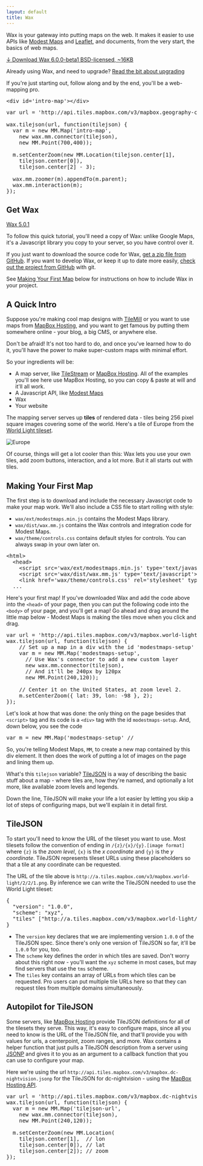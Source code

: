 ```yaml
---
layout: default
title: Wax
---
```


Wax is your gateway into putting maps on the web. It makes it easier to
use APIs like [Modest Maps](http://github.com/stamen/modestmaps-js) and
[Leaflet](http://leaflet.cloudmade.com/), and
documents, from the very start, the basics of web maps.

<a class='big-download' href='https://github.com/mapbox/wax/zipball/v6.0.0-beta1'>↓ Download Wax 6.0.0-beta1
<span>BSD-licensed, ~16KB</span>
</a>

Already using Wax, and need to upgrade? [Read the bit about upgrading](/wax/upgrading.html)

If you're just starting out, follow along and by the end, you'll be a
web-mapping pro.

<div id='intro-map' class='map-demo'></div>

<pre class='prettyprint'>
&lt;div id='intro-map'&gt;&lt;/div&gt;
</pre>
<pre class='prettyprint live'>
var url = 'http://api.tiles.mapbox.com/v3/mapbox.geography-class.jsonp';

wax.tilejson(url, function(tilejson) {
  var m = new MM.Map('intro-map',
    new wax.mm.connector(tilejson),
    new MM.Point(700,400));

  m.setCenterZoom(new MM.Location(tilejson.center[1],
    tilejson.center[0]),
    tilejson.center[2] - 3);

  wax.mm.zoomer(m).appendTo(m.parent);
  wax.mm.interaction(m);
});
</pre>

## Get Wax

<a class='download' href='https://github.com/mapbox/wax/zipball/v5.0.1'>Wax 5.0.1</a>

To follow this quick tutorial, you'll need a copy of Wax: unlike Google Maps,
it's a Javascript library you copy to your server, so you have control over it.

If you just want to download the source code for Wax,
[get a zip file from GitHub](https://github.com/mapbox/wax/tags).
If you want to develop Wax, or keep it up to date more easily, [check out the
project from GitHub](https://github.com/mapbox/wax) with git.

See [Making Your First Map](#making-your-first-map) below for instructions on
how to include Wax in your project.

## A Quick Intro

Suppose you're making cool map designs with [TileMill](http://tilemill.com/)
or you want to use maps from [MapBox Hosting](http://tiles.mapbox.com), and you want to
get famous by putting them somewhere online - your blog, a big CMS, or anywhere else.

Don't be afraid! It's not too hard to do, and once you've learned how to do it,
you'll have the power to make super-custom maps with minimal effort.

So your ingredients will be:

* A map server, like [TileStream](http://github.com/mapbox/tilestream) or
  [MapBox Hosting](http://tiles.mapbox.com). All of the examples you'll see
  here use MapBox Hosting, so you can copy & paste at will and it'll all work.
* A Javascript API, like [Modest Maps](http://github.com/stamen/modestmaps-js)
* Wax
* Your website

The mapping server serves up **tiles** of rendered data - tiles being 256 pixel
square images covering some of the world. Here's a tile of Europe from the
[World Light tileset](http://tiles.mapbox.com/mapbox/map/world-light).

![Europe](http://a.tiles.mapbox.com/v3/mapbox.world-light/2/2/1.png)

Of course, things will get a lot cooler than this: Wax lets you use your own
tiles, add zoom buttons, interaction, and a lot more. But it all starts out
with tiles.

<h2 id='making-your-first-map'>Making Your First Map</h2>

The first step is to download and include the necessary Javascript code to
make your map work. We'll also include a CSS file to start rolling with style:

- `wax/ext/modestmaps.min.js` contains the Modest Maps library.
- `wax/dist/wax.mm.js` contains the Wax controls and integration code for
  Modest Maps.
- `wax/theme/controls.css` contains default styles for controls. You can always
  swap in your own later on.

<pre class='prettyprint'>
&lt;html&gt;
  &lt;head&gt;
    &lt;script src='wax/ext/modestmaps.min.js' type='text/javascript'&gt;&lt;/script&gt;
    &lt;script src='wax/dist/wax.mm.js' type='text/javascript'&gt;&lt;/script&gt;
    &lt;link href='wax/theme/controls.css' rel='stylesheet' type='text/css' /&gt;
  ...
</pre>

Here's your first map! If you've downloaded Wax and add the code above into the
<code>&lt;head&gt;</code> of your page, then you can put the following code into the
<code>&lt;body&gt;</code> of your page, and you'll get a map! Go ahead and
drag around the little map below -
Modest Maps is making the tiles move when you click and drag.

<pre class='prettyprint'>
var url = 'http://api.tiles.mapbox.com/v3/mapbox.world-light.jsonp';
wax.tilejson(url, function(tilejson) {
    // Set up a map in a div with the id 'modestmaps-setup'
    var m = new MM.Map('modestmaps-setup',
      // Use Wax's connector to add a new custom layer
      new wax.mm.connector(tilejson),
      // And it'll be 240px by 120px
      new MM.Point(240,120));

    // Center it on the United States, at zoom level 2.
    m.setCenterZoom({ lat: 39, lon: -98 }, 2);
});
</pre>

Let's look at how that was done: the only thing on the page besides that
<code>&lt;script&gt;</code> tag and its code is a <code>&lt;div&gt;</code>
tag with the id `modestmaps-setup`. And, down below, you see the code

<pre class='prettify'>
var m = new MM.Map('modestmaps-setup' //
</pre>

So, you're telling Modest Maps, `MM`, to create a new map contained by
this div element. It then does the work of putting a lot of images on the page
and lining them up.

What's this `tilejson` variable?
[TileJSON](http://github.com/mapbox/tilejson) is a way of
describing the basic stuff about a map - where tiles are, how they're
named, and optionally a lot more, like available zoom levels and legends.

Down the line, TileJSON will make your life a lot easier by letting you
skip a lot of steps of configuring maps, but we'll explain it in detail first.

## TileJSON

To start you'll need to know the URL of the tileset you want to use. Most
tilesets follow the convention of ending in `/{z}/{x}/{y}.[image format]`
where `{z}` is the *zoom level*, `{x}` is the *x coordinate* and `{y}` is
the *y coordinate*. TileJSON represents tileset URLs using these placeholders
so that a tile at any coordinate can be requested.

The URL of the tile above is `http://a.tiles.mapbox.com/v3/mapbox.world-light/2/2/1.png`.
By inference we can write the TileJSON needed to use the World Light tileset:

<pre class='prettyprint'>
{
  "version": "1.0.0",
  "scheme": "xyz",
  "tiles" ["http://a.tiles.mapbox.com/v3/mapbox.world-light/{z}/{x}/{y}.png"]
}
</pre>

- The `version` key declares that we are implementing version `1.0.0` of the
  TileJSON spec. Since there's only one version of TileJSON so far, it'll be `1.0.0` for you, too.
- The `scheme` key defines the order in which tiles are saved. Don't worry about this right now -
  you'll want the `xyz` scheme in most cases, but may find servers that use the `tms` scheme.
- The `tiles` key contains an array of URLs from which tiles can be requested. Pro users can put
  multiple tile URLs here so that they can request tiles from multiple domains simultaneously.


## Autopilot for TileJSON

Some servers, like [MapBox Hosting](http://tiles.mapbox.com/) provide TileJSON
definitions for all of the tilesets they serve. This way, it's easy to configure maps, since
all you need to know is the URL of the TileJSON file, and that'll provide you with values
for urls, a centerpoint, zoom ranges, and more. Wax contains a helper function that just
pulls a TileJSON description from a server using [JSONP](http://en.wikipedia.org/wiki/JSONP)
and gives it to you as an argument to a callback function that you can use to configure
your map.

Here we're using the url `http://api.tiles.mapbox.com/v3/mapbox.dc-nightvision.jsonp` for
the TileJSON for dc-nightvision - using the [MapBox Hosting API](http://mapbox.com/hosting/api/).

<pre class='prettyprint'>
var url = 'http://api.tiles.mapbox.com/v3/mapbox.dc-nightvision.jsonp';
wax.tilejson(url, function(tilejson) {
  var m = new MM.Map('tilejson-url',
    new wax.mm.connector(tilejson),
    new MM.Point(240,120));

  m.setCenterZoom(new MM.Location(
    tilejson.center[1],  // lon
    tilejson.center[0]), // lat
    tilejson.center[2]); // zoom
});
</pre>
